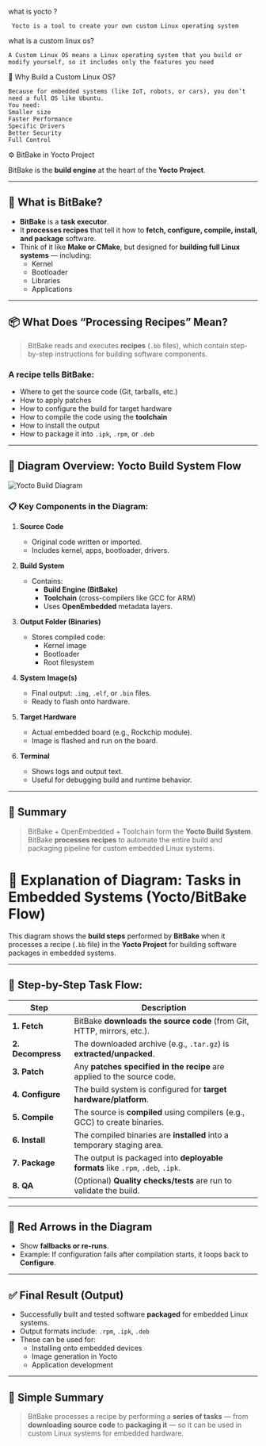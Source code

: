 what is yocto ?
```
 Yocto is a tool to create your own custom Linux operating system
```
what is a custom linux os?
```
A Custom Linux OS means a Linux operating system that you build or modify yourself, so it includes only the features you need
```

🔧 Why Build a Custom Linux OS?
```
Because for embedded systems (like IoT, robots, or cars), you don’t need a full OS like Ubuntu.
You need:
Smaller size
Faster Performance
Specific Drivers
Better Security
Full Control
```


⚙️ BitBake in Yocto Project

BitBake is the **build engine** at the heart of the **Yocto Project**.

---

## 🔧 What is BitBake?

- **BitBake** is a **task executor**.
- It **processes recipes** that tell it how to **fetch, configure, compile, install, and package** software.
- Think of it like **Make or CMake**, but designed for **building full Linux systems** — including:
  - Kernel
  - Bootloader
  - Libraries
  - Applications

---

## 📦 What Does “Processing Recipes” Mean?

> BitBake reads and executes **recipes** (`.bb` files), which contain step-by-step instructions for building software components.

### A recipe tells BitBake:
- Where to get the source code (Git, tarballs, etc.)
- How to apply patches
- How to configure the build for target hardware
- How to compile the code using the **toolchain**
- How to install the output
- How to package it into `.ipk`, `.rpm`, or `.deb`

---

## 🧱 Diagram Overview: Yocto Build System Flow
![Yocto Build Diagram](Screenshot_2025-07-03_185821.png)

### 📋 Key Components in the Diagram:

1. **Source Code**
   - Original code written or imported.
   - Includes kernel, apps, bootloader, drivers.

2. **Build System**
   - Contains:
     - **Build Engine (BitBake)**
     - **Toolchain** (cross-compilers like GCC for ARM)
     - Uses **OpenEmbedded** metadata layers.

3. **Output Folder (Binaries)**
   - Stores compiled code:
     - Kernel image
     - Bootloader
     - Root filesystem

4. **System Image(s)**
   - Final output: `.img`, `.elf`, or `.bin` files.
   - Ready to flash onto hardware.

5. **Target Hardware**
   - Actual embedded board (e.g., Rockchip module).
   - Image is flashed and run on the board.

6. **Terminal**
   - Shows logs and output text.
   - Useful for debugging build and runtime behavior.

---

## 🧠 Summary

> BitBake + OpenEmbedded + Toolchain form the **Yocto Build System**.  
> BitBake **processes recipes** to automate the entire build and packaging pipeline for custom embedded Linux systems.




# 📌 Explanation of Diagram: Tasks in Embedded Systems (Yocto/BitBake Flow)

This diagram shows the **build steps** performed by **BitBake** when it processes a recipe (`.bb` file) in the **Yocto Project** for building software packages in embedded systems.

---

## 🧱 Step-by-Step Task Flow:

| Step             | Description                                                                 |
|------------------|-----------------------------------------------------------------------------|
| **1. Fetch**     | BitBake **downloads the source code** (from Git, HTTP, mirrors, etc.).     |
| **2. Decompress**| The downloaded archive (e.g., `.tar.gz`) is **extracted/unpacked**.         |
| **3. Patch**     | Any **patches specified in the recipe** are applied to the source code.     |
| **4. Configure** | The build system is configured for **target hardware/platform**.            |
| **5. Compile**   | The source is **compiled** using compilers (e.g., GCC) to create binaries.  |
| **6. Install**   | The compiled binaries are **installed** into a temporary staging area.      |
| **7. Package**   | The output is packaged into **deployable formats** like `.rpm`, `.deb`, `.ipk`. |
| **8. QA**        | (Optional) **Quality checks/tests** are run to validate the build.          |

---

## 🔁 Red Arrows in the Diagram

- Show **fallbacks or re-runs**.
- Example: If configuration fails after compilation starts, it loops back to **Configure**.

---

## ✅ Final Result (Output)

- Successfully built and tested software **packaged** for embedded Linux systems.
- Output formats include: `.rpm`, `.ipk`, `.deb`
- These can be used for:
  - Installing onto embedded devices
  - Image generation in Yocto
  - Application development

---

## 🧠 Simple Summary

> BitBake processes a recipe by performing a **series of tasks** — from **downloading source code** to **packaging it** — so it can be used in custom Linux systems for embedded hardware.



